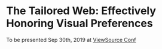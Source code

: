 # The Tailored Web: Effectively Honoring Visual Preferences

To be presented Sep 30th, 2019 at [ViewSource Conf](https://2019.viewsourceconf.org/#schedule)